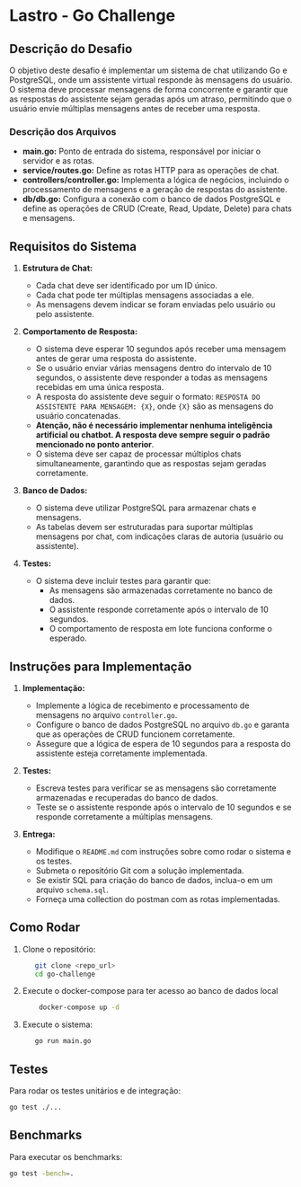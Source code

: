 # Lastro - Go Challenge

## Descrição do Desafio

O objetivo deste desafio é implementar um sistema de chat utilizando Go e PostgreSQL, onde um assistente virtual responde às mensagens do usuário. O sistema deve processar mensagens de forma concorrente e garantir que as respostas do assistente sejam geradas após um atraso, permitindo que o usuário envie múltiplas mensagens antes de receber uma resposta.

### Descrição dos Arquivos

- **main.go:** Ponto de entrada do sistema, responsável por iniciar o servidor e as rotas.
- **service/routes.go:** Define as rotas HTTP para as operações de chat.
- **controllers/controller.go:** Implementa a lógica de negócios, incluindo o processamento de mensagens e a geração de respostas do assistente.
- **db/db.go:** Configura a conexão com o banco de dados PostgreSQL e define as operações de CRUD (Create, Read, Update, Delete) para chats e mensagens.

## Requisitos do Sistema

1. **Estrutura de Chat:**
    - Cada chat deve ser identificado por um ID único.
    - Cada chat pode ter múltiplas mensagens associadas a ele.
    - As mensagens devem indicar se foram enviadas pelo usuário ou pelo assistente.

2. **Comportamento de Resposta:**
    - O sistema deve esperar 10 segundos após receber uma mensagem antes de gerar uma resposta do assistente.
    - Se o usuário enviar várias mensagens dentro do intervalo de 10 segundos, o assistente deve responder a todas as mensagens recebidas em uma única resposta.
    - A resposta do assistente deve seguir o formato: `RESPOSTA DO ASSISTENTE PARA MENSAGEM: {X}`, onde `{X}` são as mensagens do usuário concatenadas.
    - **Atenção, não é necessário implementar nenhuma inteligência artificial ou chatbot. A resposta deve sempre seguir o padrão mencionado no ponto anterior**.
    - O sistema deve ser capaz de processar múltiplos chats simultaneamente, garantindo que as respostas sejam geradas corretamente.
3. **Banco de Dados:**
    - O sistema deve utilizar PostgreSQL para armazenar chats e mensagens.
    - As tabelas devem ser estruturadas para suportar múltiplas mensagens por chat, com indicações claras de autoria (usuário ou assistente).

4. **Testes:**
    - O sistema deve incluir testes para garantir que:
        - As mensagens são armazenadas corretamente no banco de dados.
        - O assistente responde corretamente após o intervalo de 10 segundos.
        - O comportamento de resposta em lote funciona conforme o esperado.

## Instruções para Implementação

1. **Implementação:**
    - Implemente a lógica de recebimento e processamento de mensagens no arquivo `controller.go`.
    - Configure o banco de dados PostgreSQL no arquivo `db.go` e garanta que as operações de CRUD funcionem corretamente.
    - Assegure que a lógica de espera de 10 segundos para a resposta do assistente esteja corretamente implementada.

2. **Testes:**
    - Escreva testes para verificar se as mensagens são corretamente armazenadas e recuperadas do banco de dados.
    - Teste se o assistente responde após o intervalo de 10 segundos e se responde corretamente a múltiplas mensagens.

3. **Entrega:**
    - Modifique o `README.md` com instruções sobre como rodar o sistema e os testes.
    - Submeta o repositório Git com a solução implementada.
    - Se existir SQL para criação do banco de dados, inclua-o em um arquivo `schema.sql`.
    - Forneça uma collection do postman com as rotas implementadas.

## Como Rodar

1. Clone o repositório:
    ```bash
       git clone <repo_url>
       cd go-challenge
    ```
2. Execute o docker-compose para ter acesso ao banco de dados local
    ```bash
        docker-compose up -d
    ```
3. Execute o sistema:
    ```bash
       go run main.go
    ```
   
## Testes

Para rodar os testes unitários e de integração:
```bash
go test ./...
```

## Benchmarks
Para executar os benchmarks:
```bash
go test -bench=.
```